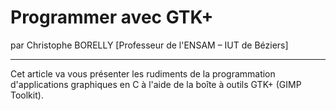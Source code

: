 # Programmer avec GTK+
par Christophe BORELLY [Professeur de l'ENSAM – IUT de Béziers]

---

Cet article va vous présenter les rudiments de la programmation d'applications graphiques en C à l'aide de la boîte à outils GTK+ (GIMP Toolkit).
